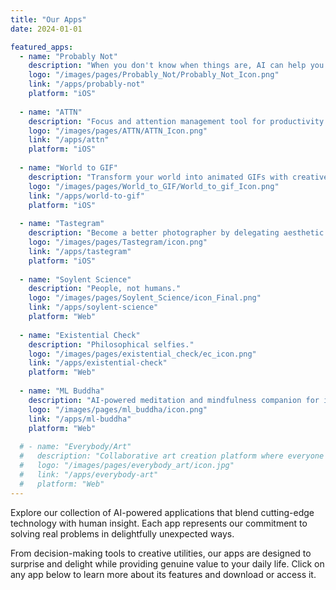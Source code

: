 ```yaml
---
title: "Our Apps"
date: 2024-01-01

featured_apps:
  - name: "Probably Not"
    description: "When you don't know when things are, AI can help you."
    logo: "/images/pages/Probably_Not/Probably_Not_Icon.png"
    link: "/apps/probably-not"
    platform: "iOS"
  
  - name: "ATTN"
    description: "Focus and attention management tool for productivity and mindfulness."
    logo: "/images/pages/ATTN/ATTN_Icon.png"
    link: "/apps/attn"
    platform: "iOS"
  
  - name: "World to GIF"
    description: "Transform your world into animated GIFs with creative filters and effects."
    logo: "/images/pages/World_to_GIF/World_to_gif_Icon.png"
    link: "/apps/world-to-gif"
    platform: "iOS"
  
  - name: "Tastegram"
    description: "Become a better photographer by delegating aesthetic judgement to AI"
    logo: "/images/pages/Tastegram/icon.png"
    link: "/apps/tastegram"
    platform: "iOS"
  
  - name: "Soylent Science"
    description: "People, not humans."
    logo: "/images/pages/Soylent_Science/icon_Final.png"
    link: "/apps/soylent-science"
    platform: "Web"
  
  - name: "Existential Check"
    description: "Philosophical selfies."
    logo: "/images/pages/existential_check/ec_icon.png"
    link: "/apps/existential-check"
    platform: "Web"
  
  - name: "ML Buddha"
    description: "AI-powered meditation and mindfulness companion for inner peace."
    logo: "/images/pages/ml_buddha/icon.png"
    link: "/apps/ml-buddha"
    platform: "Web"
  
  # - name: "Everybody/Art"
  #   description: "Collaborative art creation platform where everyone contributes to collective masterpieces."
  #   logo: "/images/pages/everybody_art/icon.jpg"
  #   link: "/apps/everybody-art"
  #   platform: "Web"
---
```


Explore our collection of AI-powered applications that blend cutting-edge technology with human insight. Each app represents our commitment to solving real problems in delightfully unexpected ways.

From decision-making tools to creative utilities, our apps are designed to surprise and delight while providing genuine value to your daily life. Click on any app below to learn more about its features and download or access it.